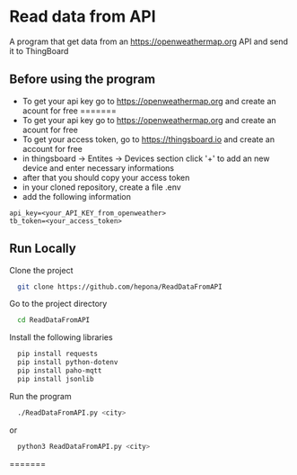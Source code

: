 
# Read data from API

A program that get data from an https://openweathermap.org API and send it to ThingBoard



## Before using the program

- To get your api key go to https://openweathermap.org and create an acount for free
=======
- To get your api key go to https://openweathermap.org and create an acount for free
- To get your access token, go to https://thingsboard.io and create an account for free
- in thingsboard -> Entites -> Devices section click '+' to add an new device and enter necessary informations
- after that you should copy your access token
- in your cloned repository, create a file .env
- add the following information
```
api_key=<your_API_KEY_from_openweather>
tb_token=<your_access_token>
```

## Run Locally

Clone the project

```bash
  git clone https://github.com/hepona/ReadDataFromAPI
```

Go to the project directory

```bash
  cd ReadDataFromAPI
```

Install the following libraries

```bash
  pip install requests
  pip install python-dotenv
  pip install paho-mqtt
  pip install jsonlib
```

Run the program
```bash
  ./ReadDataFromAPI.py <city>
```
or
```bash
  python3 ReadDataFromAPI.py <city>
```
=======
```
